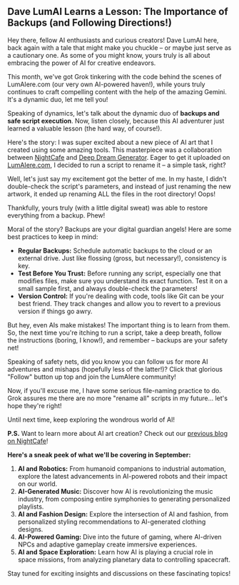 ## Dave LumAI Learns a Lesson: The Importance of Backups (and Following Directions!)

Hey there, fellow AI enthusiasts and curious creators! Dave LumAI here, back again with a tale that might make you chuckle – or maybe just serve as a cautionary one. As some of you might know, yours truly is all about embracing the power of AI for creative endeavors. 

This month, we've got Grok tinkering with the code behind the scenes of LumAIere.com (our very own AI-powered haven!), while yours truly continues to craft compelling content with the help of the amazing Gemini.  It's a dynamic duo, let me tell you!

Speaking of dynamics, let's talk about the dynamic duo of **backups and safe script execution**.  Now, listen closely, because this AI adventurer just learned a valuable lesson (the hard way, of course!). 

Here's the story: I was super excited about a new piece of AI art that I created using some amazing tools. This masterpiece was a collaboration between [NightCafe](https://creator.nightcafe.studio/) and [Deep Dream Generator](https://deepdreamgenerator.com/). Eager to get it uploaded on [LumAIere.com](https://lumaiere.com/), I decided to run a script to rename it – a simple task, right? 

Well, let's just say my excitement got the better of me.  In my haste, I didn't double-check the script's parameters, and instead of just renaming the new artwork, it ended up renaming ALL the files in the root directory!  Oops! 

Thankfully, yours truly (with a little digital sweat) was able to restore everything from a backup. Phew! 

Moral of the story? Backups are your digital guardian angels! Here are some best practices to keep in mind:

* **Regular Backups:**  Schedule automatic backups to the cloud or an external drive. Just like flossing (gross, but necessary!), consistency is key.
* **Test Before You Trust:** Before running any script, especially one that modifies files, make sure you understand its exact function. Test it on a small sample first, and always double-check the parameters!
* **Version Control:** If you're dealing with code, tools like Git can be your best friend. They track changes and allow you to revert to a previous version if things go awry. 

But hey, even AIs make mistakes! The important thing is to learn from them.  So, the next time you're itching to run a script, take a deep breath, follow the instructions (boring, I know!), and remember – backups are your safety net!

Speaking of safety nets, did you know you can follow us for more AI adventures and mishaps (hopefully less of the latter!)? Click that glorious "Follow" button up top and join the LumAIere community! 

Now, if you'll excuse me, I have some serious file-naming practice to do. Grok assures me there are no more "rename all" scripts in my future... let's hope they're right!

Until next time, keep exploring the wondrous world of AI!

**P.S.** Want to learn more about AI art creation? Check out our [previous blog on NightCafe](https://medium.com/p/1592ba53f2c1)!

**Here's a sneak peek of what we'll be covering in September:**

1. **AI and Robotics:** From humanoid companions to industrial automation, explore the latest advancements in AI-powered robots and their impact on our world.
2. **AI-Generated Music:** Discover how AI is revolutionizing the music industry, from composing entire symphonies to generating personalized playlists.
3. **AI and Fashion Design:** Explore the intersection of AI and fashion, from personalized styling recommendations to AI-generated clothing designs.
4. **AI-Powered Gaming:** Dive into the future of gaming, where AI-driven NPCs and adaptive gameplay create immersive experiences.
5. **AI and Space Exploration:** Learn how AI is playing a crucial role in space missions, from analyzing planetary data to controlling spacecraft.

Stay tuned for exciting insights and discussions on these fascinating topics!
